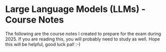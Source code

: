 # Large Language Models (LLMs) - Course Notes

The following are the course notes I created to prepare for the exam during 2025. If you are reading this, you will probably need to study as well. Hope this will be helpful, good luck pal! :-)
